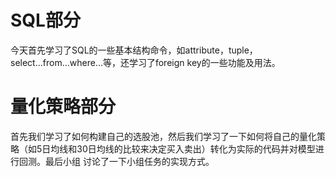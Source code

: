 #   SQL部分   
今天首先学习了SQL的一些基本结构命令，如attribute，tuple，select...from...where...等，还学习了foreign key的一些功能及用法。
#   量化策略部分
首先我们学习了如何构建自己的选股池，然后我们学习了一下如何将自己的量化策略（如5日均线和30日均线的比较来决定买入卖出）转化为实际的代码并对模型进行回测。最后小组
讨论了一下小组任务的实现方式。
